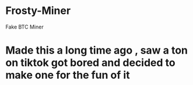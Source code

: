 # Frosty-Miner
Fake BTC Miner
# Made this a long time ago , saw a ton on tiktok got bored and decided to make one for the fun of it
